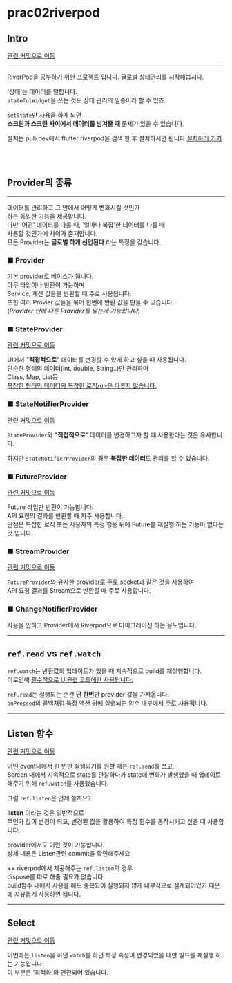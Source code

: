 # prac02riverpod

## Intro  
[관련 커밋으로 이동](https://github.com/nakevin96/FlutterAppPrac02_CF/commit/e557e6a6a6a53299a836d8baf05011268853955d)

---

RiverPod을 공부하기 위한 프로젝트 입니다.
글로벌 상태관리를 시작해봅시다.

'상태'는 데이터를 말합니다.  
`statefulWidget`을 쓰는 것도 상태 관리의 일종이라 할 수 있죠.

`setState`만 사용을 하게 되면  
**스크린과 스크린 사이에서 데이터를 넘겨줄 때** 문제가 있을 수 있습니다.

설치는 pub.dev에서 flutter riverpod을 검색 한 후 설치하시면 됩니다 [설치하러 가기](https://pub.dev/packages/flutter_riverpod/install)

<br/>
<br/>

## Provider의 종류

---

데이터를 관리하고 그 안에서 어떻게 변화시킬 것인가  
하는 동일한 기능을 제공합니다.  
다만 '어떤' 데이터를 다룰 때, '얼마나 복잡'한 데이터를 다룰 때  
사용할 것인가에 차이가 존재합니다.  
모든 Provider는 **글로벌 하게 선언된다** 라는 특징을 갖습니다.

### ■ Provider

기본 provider로 베이스가 됩니다.  
아무 타입이나 반환이 가능하며  
Service, 계산 값들을 반환할 때 주로 사용됩니다.  
또한 여러 Provier 값들을 묶어 한번에 반환 값을 만들 수 있습니다.  
(_Provider 안에 다른 Provider를 넣는게 가능합니다_)

### ■ StateProvider  
[관련 커밋으로 이동](https://github.com/nakevin96/FlutterAppPrac02_CF/commit/62c1db8deb0bbecbf0111191c35aabba2397b8e5)  

UI에서 "**직접적으로**" 데이터를 변경할 수 있게 하고 싶을 때 사용됩니다.  
단순한 형태의 데이터(int, double, String..)만 관리하며  
Class, Map, List등  
<u>복잡한 형태의 데이터와 복잡한 로직/u>은 다루지 않습니다.</u>

### ■ StateNotifierProvider  
[관련 커밋으로 이동](https://github.com/nakevin96/FlutterAppPrac02_CF/commit/7c0212f4a28471b1e207601bd3a108e719ce4508)  

`StateProvider`와 "**직접적으로**" 데이터를 변경하고자 할 때 사용한다는 것은 유사합니다.

하지만 `StateNotifierProvider`의 경우 **복잡한 데이터**도 관리를 할 수 있습니다.

### ■ FutureProvider  
[관련 커밋으로 이동](https://github.com/nakevin96/FlutterAppPrac02_CF/commit/d17f697b67d6341410b9943fe20834c9c0c76981)  

Future 타입만 반환이 가능합니다.  
API 요청의 결과를 반환할 때 자주 사용합니다.  
단점은 복잡한 로직 또는 사용자의 특정 행동 뒤에
Future를 재실행 하는 기능이 없다는 것 입니다.

### ■ StreamProvider  
[관련 커밋으로 이동](https://github.com/nakevin96/FlutterAppPrac02_CF/commit/db11c858272a4997c259c91cde4aea68c8a9ed9b)  

`FutureProvider`와 유사한 provider로 주로 socket과 같은 것을 사용하여  
API 요청 결과를 Stream으로 반환할 때 주로 사용합니다.

### ■ ChangeNotifierProvider

사용을 안하고 Provider에서 Riverpod으로 마이그레이션 하는 용도입니다.

---

## `ref.read` vs `ref.watch`

`ref.watch`는 반환값의 업데이트가 있을 때 지속적으로 build를 재실행합니다.  
이로인해 <u>필수적으로 UI관련 코드에만 사용됩니다.</u>

`ref.read`는 실행되는 순간 **단 한번만** provider 값을 가져옵니다.  
`onPressed`의 콜백처럼 <u>특정 액션 뒤에 실행되는 함수 내부에서 주로 사용</u>됩니다.

---

## Listen 함수  
[관련 커밋으로 이동](https://github.com/nakevin96/FlutterAppPrac02_CF/commit/880834cca7f0366ded1ce6a58cebaf71c74e15ad)  

어떤 event내에서 한 번만 실행되기를 원할 때는 `ref.read`를 쓰고,  
Screen 내에서 지속적으로 state를 관찰하다가 state에 변화가 발생했을 때
업데이트 해주기 위해 `ref.watch`를 사용했습니다.

그럼 `ref.listen`은 언제 쓸까요?

**listen** 이라는 것은 일반적으로  
무언가 값이 변경이 되고, 변경된 값을 활용하여 특정 함수를 동작시키고 싶을 때 사용합니다.

provider에서도 이런 것이 가능합니다.  
상세 내용은 Listen관련 commit을 확인해주세요

++ riverpod에서 제공해주는 `ref.listen`의 경우  
dispose를 따로 해줄 필요가 없습니다.  
build함수 내에서 사용을 해도 중복되어 실행되지 않게 내부적으로 설계되어있기 때문에 자유롭게 사용하면 됩니다.

---

## Select  
[관련 커밋으로 이동](https://github.com/nakevin96/FlutterAppPrac02_CF/commit/0fe0cfe107c42919c9ea04d7136e9ec12aca7201)  

이번에는 `listen`을 하던 `watch`를 하던 특정 속성이 변경되었을 때만 빌드를 재실행 하는 기능입니다.  
이 부분은 '최적화'와 연관되어 있습니다.

